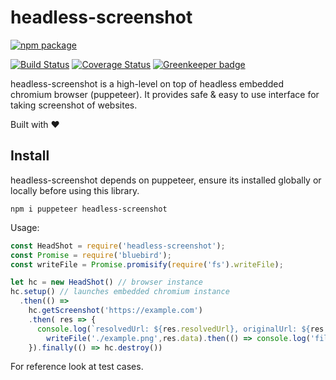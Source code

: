 # headless-screenshot

[![npm package](https://nodei.co/npm/headless-screenshot.png?downloads=true&downloadRank=true&stars=true)](https://nodei.co/npm/headless-screenshot/)</br>

[![Build Status](https://travis-ci.org/AppliedSoul/headless-screenshot.svg?branch=master)](https://travis-ci.org/AppliedSoul/headless-screenshot) [![Coverage Status](https://coveralls.io/repos/github/AppliedSoul/headless-screenshot/badge.svg?branch=master)](https://coveralls.io/github/AppliedSoul/crawlmatic?branch=master) [![Greenkeeper badge](https://badges.greenkeeper.io/AppliedSoul/headless-screenshot.svg)](https://greenkeeper.io/)

headless-screenshot is a high-level on top of headless embedded chromium browser (puppeteer). It provides safe & easy to use interface for taking screenshot of websites.

Built with :heart:

## Install

headless-screenshot depends on puppeteer, ensure its installed globally or locally before using this library.

```
npm i puppeteer headless-screenshot
```

Usage:

```javascript
const HeadShot = require('headless-screenshot');
const Promise = require('bluebird');
const writeFile = Promise.promisify(require('fs').writeFile);

let hc = new HeadShot() // browser instance
hc.setup() // launches embedded chromium instance
  .then(() =>
    hc.getScreenshot('https://example.com')
    .then( res => {
      console.log(`resolvedUrl: ${res.resolvedUrl}, originalUrl: ${res.url}, isReachable: ${res.isReachable}`);
        writeFile('./example.png',res.data).then(() => console.log('file is written'));
    }).finally(() => hc.destroy())
```

For reference look at test cases.
